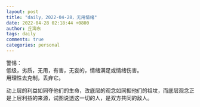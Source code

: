 ```yaml
---
layout: post
title: "daily，2022-04-28，无用情绪"
date: 2022-04-28 02:18:44 +0800
author: 丘海东 
tags: daily
comments: true
categories: personal
---
```

警惕：  
低级，劣质，无用，有害，无妄的，情绪满足或情绪伤害。  
用理性去克制，丢弃它。  

动上层的利益如同夺他们的生命，改底层的观念如同掘他们的祖坟，而底层观念正是上层利益的来源，试图说透这一切的人，是双方共同的敌人。  
